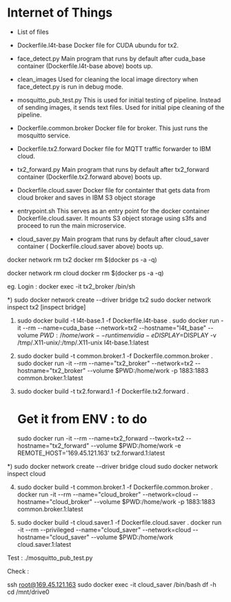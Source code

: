 # Internet of Things

- List of files

 - Dockerfile.l4t-base
   Docker file for CUDA ubundu for tx2.

 - face_detect.py
   Main program that runs by default after cuda_base container (Dockerfile.l4t-base above) boots up.

 - clean_images
   Used for cleaning the local image directory when face_detect.py is run in debug mode.

 - mosquitto_pub_test.py
   This is used for initial testing of pipeline. Instead of sending images, it sends text files. Used for initial pipe cleaning of the pipeline. 

 - Dockerfile.common.broker
   Docker file for broker. This just runs the mosquitto service.

 - Dockerfile.tx2.forward
   Docker file for MQTT traffic forwarder to IBM cloud.

 - tx2_forward.py
   Main program that runs by default after tx2_forward container (Dockerfile.tx2.forward above) boots up.

 - Dockerfile.cloud.saver
   Docker file for containter that gets data from cloud broker and saves in IBM S3 object storage

 - entrypoint.sh
   This serves as an entry point for the docker container Dockerfile.cloud.saver. It mounts S3 object storage using s3fs and proceed to run the main microservice.

 - cloud_saver.py
   Main program that runs by default after cloud_saver container ( Dockerfile.cloud.saver above) boots up.


docker network rm tx2
docker rm $(docker ps -a -q)

docker network rm cloud
docker rm $(docker ps -a -q)

eg. Login : docker exec -it tx2_broker  /bin/sh

*) sudo docker network create --driver bridge tx2
   sudo docker network inspect tx2 [inspect bridge]

1) sudo docker build -t l4t-base.1 -f Dockerfile.l4t-base .
   sudo docker run -it --rm --name=cuda_base --network=tx2 --hostname="l4t_base" --volume $PWD:/home/work  --runtime nvidia  -e DISPLAY=$DISPLAY -v /tmp/.X11-unix/:/tmp/.X11-unix  l4t-base.1:latest

2) sudo docker build -t common.broker.1 -f Dockerfile.common.broker .
   sudo docker run -it --rm  --name="tx2_broker" --network=tx2 --hostname="tx2_broker"  --volume $PWD:/home/work -p 1883:1883  common.broker.1:latest

3) sudo docker build -t tx2.forward.1 -f Dockerfile.tx2.forward .
   # Get it from ENV : to do
   sudo docker run -it --rm  --name=tx2_forward --twork=tx2 --hostname="tx2_forward" --volume $PWD:/home/work -e REMOTE_HOST='169.45.121.163' tx2.forward.1:latest


*) sudo docker network create --driver bridge cloud
   sudo docker network inspect cloud


4) sudo docker build -t common.broker.1 -f Dockerfile.common.broker .
   docker run -it --rm  --name="cloud_broker" --network=cloud --hostname="cloud_broker"  --volume $PWD:/home/work -p 1883:1883  common.broker.1:latest

5) sudo docker build -t cloud.saver.1 -f Dockerfile.cloud.saver .
   docker run -it --rm  --privileged  --name="cloud_saver" --network=cloud --hostname="cloud_saver" --volume $PWD:/home/work    cloud.saver.1:latest

Test : ./mosquitto_pub_test.py

Check : 

ssh root@169.45.121.163
sudo docker exec -it cloud_saver /bin/bash
df -h
cd /mnt/drive0
